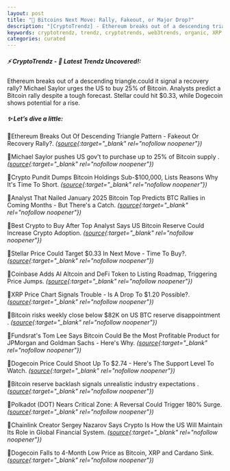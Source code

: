 ```yaml
---
layout: post
title: "🌇 Bitcoins Next Move: Rally, Fakeout, or Major Drop?"
description: "[CryptoTrendz] - Ethereum breaks out of a descending triangle.could it signal a recovery rally? Michael Saylor urges the US to buy 25% of Bitcoin. Analysts predict a Bitcoin rally despite a tough forecast. Stellar could hit $0.33, while Dogecoin shows potential for a rise."
keywords: cryptotrendz, trendz, cryptotrends, web3trends, organic, XRP, Analyst, Bitcoin, AI, BTC, Token, JPMorgan, Cardano, Crypto, Listing, Altcoin
categories: curated
---
```


##### ⚡ CryptoTrendz - 📌 *Latest Trendz Uncovered!:*

Ethereum breaks out of a descending triangle.could it signal a recovery rally? Michael Saylor urges the US to buy 25% of Bitcoin. Analysts predict a Bitcoin rally despite a tough forecast. Stellar could hit $0.33, while Dogecoin shows potential for a rise.

##### ✨ *Let’s dive a little:*


🔹Ethereum Breaks Out Of Descending Triangle Pattern - Fakeout Or Recovery Rally?. *([source](https://s.avyag.com/ne5x){:target="_blank" rel="nofollow noopener"})*

🔹Michael Saylor pushes US gov't to purchase up to 25% of Bitcoin supply . *([source](https://s.avyag.com/a50q){:target="_blank" rel="nofollow noopener"})*

🔹Crypto Pundit Dumps Bitcoin Holdings Sub-$100,000, Lists Reasons Why It's Time To Short. *([source](https://s.avyag.com/nbmh){:target="_blank" rel="nofollow noopener"})*

🔹Analyst That Nailed January 2025 Bitcoin Top Predicts BTC Rallies in Coming Months - But There's a Catch. *([source](https://s.avyag.com/ms51){:target="_blank" rel="nofollow noopener"})*

🔹Best Crypto to Buy After Top Analyst Says US Bitcoin Reserve Could Increase Crypto Adoption. *([source](https://s.avyag.com/lsu6){:target="_blank" rel="nofollow noopener"})*

🔹Stellar Price Could Target $0.33 In Next Move - Time To Buy?. *([source](https://s.avyag.com/7p5n){:target="_blank" rel="nofollow noopener"})*

🔹Coinbase Adds AI Altcoin and DeFi Token to Listing Roadmap, Triggering Price Jumps. *([source](https://s.avyag.com/dh31){:target="_blank" rel="nofollow noopener"})*

🔹XRP Price Chart Signals Trouble - Is A Drop To $1.20 Possible?. *([source](https://s.avyag.com/gvkb){:target="_blank" rel="nofollow noopener"})*

🔹Bitcoin risks weekly close below $82K on US BTC reserve disappointment . *([source](https://s.avyag.com/s7rz){:target="_blank" rel="nofollow noopener"})*

🔹Fundsrat's Tom Lee Says Bitcoin Could Be the Most Profitable Product for JPMorgan and Goldman Sachs - Here's Why. *([source](https://s.avyag.com/gmve){:target="_blank" rel="nofollow noopener"})*

🔹Dogecoin Price Could Shoot Up To $2.74 - Here's The Support Level To Watch. *([source](https://s.avyag.com/lzin){:target="_blank" rel="nofollow noopener"})*

🔹Bitcoin reserve backlash signals unrealistic industry expectations . *([source](https://s.avyag.com/7knc){:target="_blank" rel="nofollow noopener"})*

🔹Polkadot (DOT) Nears Critical Zone: A Reversal Could Trigger 180% Surge. *([source](https://s.avyag.com/x8tp){:target="_blank" rel="nofollow noopener"})*

🔹Chainlink Creator Sergey Nazarov Says Crypto Is How the US Will Maintain Its Role in Global Financial System. *([source](https://s.avyag.com/ebn0){:target="_blank" rel="nofollow noopener"})*

🔹Dogecoin Falls to 4-Month Low Price as Bitcoin, XRP and Cardano Sink. *([source](https://s.avyag.com/wes7){:target="_blank" rel="nofollow noopener"})*
